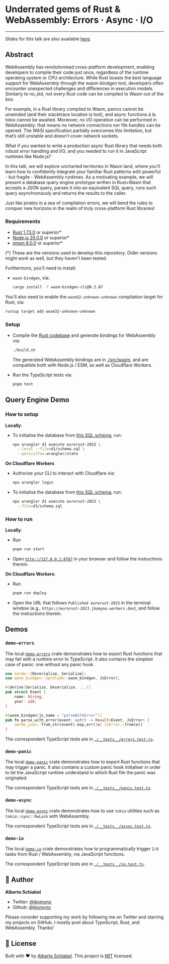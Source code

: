 # Underrated gems of Rust & WebAssembly: Errors · Async · I/O

---

Slides for this talk are also available [here](https://jkomyno-eurorust-2023.vercel.app/).

## Abstract

WebAssembly has revolutionised cross-platform development, enabling developers to compile their code just once, regardless of the runtime operating system or CPU architecture. While Rust boasts the best language support for WebAssembly through the wasm-bindgen tool, developers often encounter unexpected challenges and differences in execution models. Similarly to no_std, not every Rust code can be compiled to Wasm out of the box.

For example, in a Rust library compiled to Wasm, panics cannot be unwinded (and their stacktrace location is lost), and async functions à la tokio cannot be awaited. Moreover, no I/O operation can be performed in WebAssembly: that means no network connections nor file handles can be opened. The WASI specification partially overcomes this limitation, but that’s still unstable and doesn’t cover network sockets.

What if you wanted to write a production async Rust library that needs both robust error handling and I/O, and you needed to run it in JavaScript runtimes like Node.js?

In this talk, we will explore uncharted territories in Wasm land, where you’ll learn how to confidently integrate your familiar Rust patterns with powerful - but fragile - WebAssembly runtimes. As a motivating example, we will present a database query engine prototype written in Rust+Wasm that accepts a JSON query, parses it into an equivalent SQL query, runs such query asynchronously and returns the results to the caller.

Just like pirates in a sea of compilation errors, we will bend the rules to conquer new horizons in the realm of truly cross-platform Rust libraries!

### Requirements

- [Rust 1.73.0](https://www.rust-lang.org/tools/install) or superior*
- [Node.js 20.0.0](https://nodejs.org/en) or superior*
- [pnpm 8.0.0](https://pnpm.io/installation) or superior*

(*) These are the versions used to develop this repository. Older versions might work as well, but they haven't been tested.

Furthermore, you'll need to install:

- `wasm-bindgen`, via:
  ```sh
  cargo install -f wasm-bindgen-cli@0.2.87
  ```

You'll also need to enable the `wasm32-unknown-unknown` compilation target for Rust, via:

```sh
rustup target add wasm32-unknown-unknown
```

### Setup

- Compile the [Rust codebase](./rust) and generate bindings for WebAssembly via:
  ```sh
  ./build.sh
  ```

  The generated WebAssembly bindings are in [./src/wasm](./src/wasm), and are compatible both with Node.js / ESM, as well as Cloudflare Workers.

- Run the TypeScript tests via:
  ```sh
  pnpm test
  ```

## Query Engine Demo

### How to setup

**Locally**:

- To initialise the database from [this SQL schema](./d1/schema.sql), run:
  ```sh
  npx wrangler d1 execute eurorust-2023 \
    --local --file=d1/schema.sql \
    --persistTo=.wrangler/state
  ```

**On Cloudflare Workers**

- Authorize your CLI to interact with Cloudflare via:

  ```sh
  npx wrangler login
  ```

- To initialise the database from [this SQL schema](./d1/schema.sql), run:

  ```sh
  npx wrangler d1 execute eurorust-2023 \
    --file=d1/schema.sql
  ```

### How to run

**Locally**:

- Run
  ```sh
  pnpm run start
  ```
- Open [`http://127.0.0.1:8787`](http://127.0.0.1:8787) in your browser and follow the instructions therein.

**On Cloudflare Workers**:

- Run
  ```sh
  pnpm run deploy
  ```
- Open the URL that follows `Published eurorust-2023` in the terminal window (e.g., `https://eurorust-2023.jkomyno.workers.dev`), and follow the instructions therein.

## Demos

### `demo-errors`

The local [`demo-errors`](./rust/demo-errors/src/lib.rs) crate demonstrates how to export Rust functions that may fail with a runtime error to TypeScript. It also contains the simplest case of panic: one without any panic hook.

```rust
use serde::{Deserialize, Serialize};
use wasm_bindgen::{prelude::wasm_bindgen, JsError};

#[derive(Serialize, Deserialize, ...)]
pub struct Event {
    name: String,
    year: u16,
}

#[wasm_bindgen(js_name = "parseWithError")]
pub fn parse_with_error(event: &str) -> Result<Event, JsError> {
    serde_json::from_str(event).map_err(|e| JsError::from(e))
}
```

The correspondent TypeScript tests are in [`./__tests__/errors.test.ts`](./__tests__/errors.test.ts).

### `demo-panic`

The local [`demo-panic`](./rust/demo-panic/src/lib.rs) crate demonstrates how to export Rust functions that may trigger a panic. It also contains a custom panic hook initialiser in order to let the JavaScript runtime understand in which Rust file the panic was originated.

The correspondent TypeScript tests are in [`./__tests__/panic.test.ts`](./__tests__/panic.test.ts).

### `demo-async`

The local [`demo-async`](./rust/demo-async/src/lib.rs) crate demonstrates how to use `tokio` utilities such as `tokio::sync::RwLock` with WebAssembly.

The correspondent TypeScript tests are in [`./__tests__/async.test.ts`](./__tests__/async.test.ts).

### `demo-io`

The local [`demo-io`](./rust/demo-io/src/lib.rs) crate demonstrates how to programmatically trigger `I/O` tasks from Rust / WebAssembly, via JavaScript functions.

The correspondent TypeScript tests are in [`./__tests__/io.test.ts`](./__tests__/io.test.ts).

## 👤 Author

**Alberto Schiabel**

* Twitter: [@jkomyno](https://twitter.com/jkomyno)
* Github: [@jkomyno](https://github.com/jkomyno)

Please consider supporting my work by following me on Twitter and starring my projects on GitHub.
I mostly post about TypeScript, Rust, and WebAssembly. Thanks!

## 📝 License

Built with ❤️ by [Alberto Schiabel](https://github.com/jkomyno).
This project is [MIT](https://github.com/jkomyno/rust-capnp-wasm/blob/main/LICENSE) licensed.
